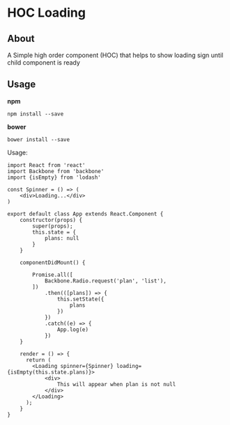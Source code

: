 # HOC Loading

## About
A Simple high order component (HOC) that helps to show loading sign until child component is ready

## Usage
**npm**
```
npm install --save
```

**bower**
```
bower install --save
```

Usage:

```
import React from 'react'
import Backbone from 'backbone'
import {isEmpty} from 'lodash'

const Spinner = () => (
	<div>Loading...</div>
)

export default class App extends React.Component {
	constructor(props) {
		super(props);
		this.state = {
			plans: null
		}
	}

	componentDidMount() {
	
		Promise.all([
			Backbone.Radio.request('plan', 'list'),
		])
			.then(([plans]) => {
				this.setState({
					plans
				})
			})
			.catch((e) => {
				App.log(e)
			})
	}

	render = () => {
	  return (
	    <Loading spinner={Spinner} loading={isEmpty(this.state.plans)}>
			<div>
				This will appear when plan is not null
			</div>
		</Loading>
	  );
	}
}
```